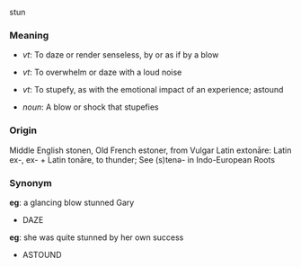 stun
### Meaning
+ _vt_: To daze or render senseless, by or as if by a blow
+ _vt_: To overwhelm or daze with a loud noise
+ _vt_: To stupefy, as with the emotional impact of an experience; astound

+ _noun_: A blow or shock that stupefies

### Origin

Middle English stonen, Old French estoner, from Vulgar Latin extonāre: Latin ex-, ex- + Latin tonāre, to thunder; See (s)tenə- in Indo-European Roots

### Synonym

__eg__: a glancing blow stunned Gary

+ DAZE

__eg__: she was quite stunned by her own success

+ ASTOUND


